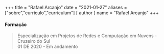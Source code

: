 +++
title = "Rafael Arcanjo"
date = "2021-01-27"
aliases = ["sobre","curriculo","curriculum"]
[ author ]
  name = "Rafael Arcanjo"
+++


#### Formação
> Especialização em Projetos de Redes e Computação em Nuvens - Cruzeiro do Sul  
> 01 DE 2020 - Em andamento
